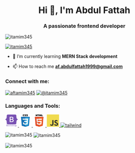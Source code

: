 
<!--
**itamim345/itamim345** is a ✨ _special_ ✨ repository because its `README.md` (this file) appears on your GitHub profile.

Here are some ideas to get you started:

- 🔭 I’m currently working on ...
- 🌱 I’m currently learning ...
- 👯 I’m looking to collaborate on ...
- 🤔 I’m looking for help with ...
- 💬 Ask me about ...
- 📫 How to reach me: ...
- 😄 Pronouns: ...
- ⚡ Fun fact: ...
-->

<h1 align="center">Hi 👋, I'm Abdul Fattah</h1>
<h3 align="center">A passionate frontend developer</h3>

<p align="left"> <img src="https://komarev.com/ghpvc/?username=itamim345&label=Profile%20views&color=0e75b6&style=flat" alt="itamim345" /> </p>

<p align="left"> <a href="https://github.com/ryo-ma/github-profile-trophy"><img src="https://github-profile-trophy.vercel.app/?username=itamim345" alt="itamim345" /></a> </p>

- 🌱 I’m currently learning **MERN Stack development**

- 📫 How to reach me **af.abdulfattah1999@gmail.com**

<h3 align="left">Connect with me:</h3>
<p align="left">
<a href="https://linkedin.com/in/aftamim345" target="blank"><img align="center" src="https://raw.githubusercontent.com/rahuldkjain/github-profile-readme-generator/master/src/images/icons/Social/linked-in-alt.svg" alt="aftamim345" height="30" width="40" /></a>
<a href="https://hashnode.com/@itamim345" target="blank"><img align="center" src="https://raw.githubusercontent.com/rahuldkjain/github-profile-readme-generator/master/src/images/icons/Social/hashnode.svg" alt="@itamim345" height="30" width="40" /></a>
</p>

<h3 align="left">Languages and Tools:</h3>
<p align="left"> <a href="https://getbootstrap.com" target="_blank" rel="noreferrer"> <img src="https://raw.githubusercontent.com/devicons/devicon/master/icons/bootstrap/bootstrap-plain-wordmark.svg" alt="bootstrap" width="40" height="40"/> </a> <a href="https://www.w3schools.com/css/" target="_blank" rel="noreferrer"> <img src="https://raw.githubusercontent.com/devicons/devicon/master/icons/css3/css3-original-wordmark.svg" alt="css3" width="40" height="40"/> </a> <a href="https://www.w3.org/html/" target="_blank" rel="noreferrer"> <img src="https://raw.githubusercontent.com/devicons/devicon/master/icons/html5/html5-original-wordmark.svg" alt="html5" width="40" height="40"/> </a> <a href="https://developer.mozilla.org/en-US/docs/Web/JavaScript" target="_blank" rel="noreferrer"> <img src="https://raw.githubusercontent.com/devicons/devicon/master/icons/javascript/javascript-original.svg" alt="javascript" width="40" height="40"/> </a> <a href="https://tailwindcss.com/" target="_blank" rel="noreferrer"> <img src="https://www.vectorlogo.zone/logos/tailwindcss/tailwindcss-icon.svg" alt="tailwind" width="40" height="40"/> </a> </p>

<p><img align="left" src="https://github-readme-stats.vercel.app/api/top-langs?username=itamim345&show_icons=true&locale=en&layout=compact" alt="itamim345" /></p>

<p>&nbsp;<img align="center" src="https://github-readme-stats.vercel.app/api?username=itamim345&show_icons=true&locale=en" alt="itamim345" /></p>

<p><img align="center" src="https://github-readme-streak-stats.herokuapp.com/?user=itamim345&" alt="itamim345" /></p>

